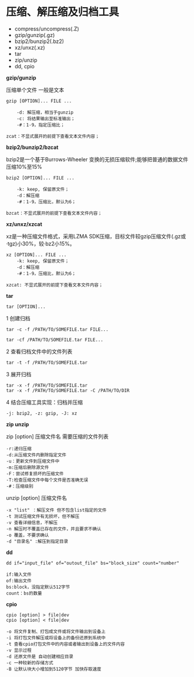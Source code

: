 # 压缩、解压缩及归档工具

- compress/uncompress(.Z)
- gzip/gunzip(.gz)
- bzip2/bunzip2(.bz2)
- xz/unxz(.xz)
- tar
- zip/unzip
- dd, cpio

**gzip/gunzip**

压缩单个文件 一般是文本

	gzip [OPTION]... FILE ...

		-d: 解压缩，相当于gunzip
		-c: 将结果输出至标准输出；
		-#：1-9，指定压缩比；

	zcat：不显式展开的前提下查看文本文件内容；

**bzip2/bunzip2/bzcat**

bzip2是一个基于Burrows-Wheeler 变换的无损压缩软件;能够把普通的数据文件压缩10%至15%

	bzip2 [OPTION]... FILE ...

	    -k: keep, 保留原文件；
	    -d：解压缩
	    -#：1-9，压缩比，默认为6；

	bzcat：不显式展开的前提下查看文本文件内容；

**xz/unxz/xzcat**

xz是一种压缩文件格式，采用LZMA SDK压缩，目标文件较gzip压缩文件(.gz或·tgz)小30%，较·bz2小15%。

	xz [OPTION]... FILE ...
		-k: keep, 保留原文件；
		-d：解压缩
		-#：1-9，压缩比，默认为6；

	xzcat: 不显式展开的前提下查看文本文件内容；

**tar**

	tar [OPTION]...

1 创建归档

    tar -c -f /PATH/TO/SOMEFILE.tar FILE...

    tar -cf /PATH/TO/SOMEFILE.tar FILE...

2 查看归档文件中的文件列表

    tar -t -f /PATH/TO/SOMEFILE.tar

3 展开归档

	tar -x -f /PATH/TO/SOMEFILE.tar
	tar -x -f /PATH/TO/SOMEFILE.tar -C /PATH/TO/DIR

4 结合压缩工具实现：归档并压缩

	-j: bzip2, -z: gzip, -J: xz

**zip unzip**

zip [option] 压缩文件名 需要压缩的文件列表

	-r:递归压缩
	-d:从压缩文件内删除指定文件
	-u：更新文件到压缩文件中
	-m:压缩后删除源文件
	-F：尝试修复损坏的压缩文件
	-T:检查压缩文件中每个文件是否准确无误
	-#：压缩级别

unzip [option] 压缩文件名

	-x "list" ：解压文件 但不包含list指定的文件
	-t 测试压缩文件有无损坏，但不解压
	-v 查看详细信息，不解压
	-n 解压时不覆盖已存在的文件，并且要求不确认
	-o 覆盖，不要求确认
	-d "目录名" :解压到指定目录

**dd**

	dd if="input_file" of="outout_file" bs="block_size" count="number"

	if:输入文件
	of:输出文件
	bs:block，没指定默认512字节
	count：bs的数量

**cpio**

	cpio [option] > file|dev
	cpio [option] < file|dev

    -o 将文件复制、打包成文件或将文件输出到设备上
    -i 将打包文件解压或将设备上的备份还原到系统中
    -t 查看cpio打包文件中的内容或者输出到设备上的文件内容
    -v 显示过程
    -d 还原文件是 自动创建相应目录
    -c 一种较新的存储方式
    -B 让默认块大小增加到5120字节 加快存取速度
